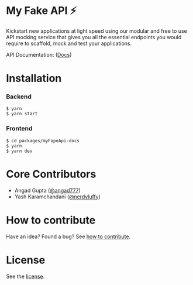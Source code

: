 # My Fake API ⚡️

Kickstart new applications at light speed using our modular and free to use API mocking service that gives you all the essential endpoints you would require to scaffold, mock and test your applications.

API Documentation: ([Docs](https://documenter.getpostman.com/view/5596891/SW7eyRFV?version=latest))

# Installation

### Backend

```
$ yarn 
$ yarn start
```

### Frontend

```
$ cd packages/myFapeApi-docs
$ yarn 
$ yarn dev
```

# Core Contributors

- Angad Gupta ([@angad777](https://github.com/angad777)) 
- Yash Karamchandani ([@nerdyluffy](https://github.com/NerdyLuffy))

# How to contribute
Have an idea? Found a bug? See [how to contribute][contributing].

# License

See the [license].

[license]: /LICENSE
[contributing]: /CONTRIBUTING.md

